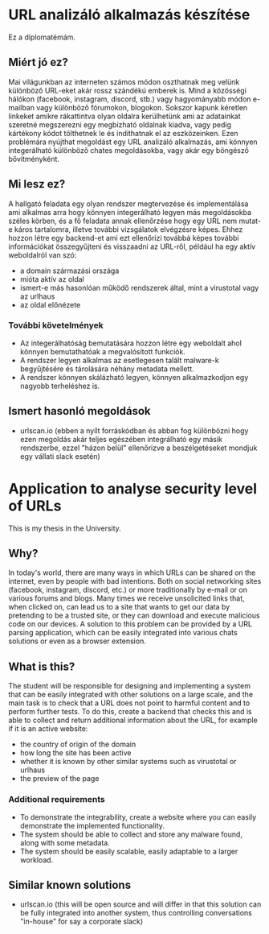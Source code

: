 # URL analizáló alkalmazás készítése
Ez a diplomatémám.

## Miért jó ez?
Mai világunkban az interneten számos módon oszthatnak meg velünk különböző URL-eket akár rossz szándékú emberek is. Mind a közösségi hálókon (facebook, instagram, discord, stb.) vagy hagyományabb módon e-mailban vagy különböző fórumokon, blogokon. Sokszor kapunk kéretlen linkeket amikre rákattintva olyan oldalra kerülhetünk ami az adatainkat szeretné megszerezni egy megbízható oldalnak kiadva, vagy pedig kártékony kódot tölthetnek le és indíthatnak el az eszközeinken. Ezen problémára nyújthat megoldást egy URL analizáló alkalmazás, ami könnyen integerálható különböző chates megoldásokba, vagy akár egy böngésző bővítményként.

## Mi lesz ez?
A hallgató feladata egy olyan rendszer megtervezése és implementálása ami alkalmas arra hogy könnyen integerálható legyen más megoldásokba széles körben, és a fő feladata annak ellenőrzése hogy egy URL nem mutat-e káros tartalomra, illetve további vizsgálatok elvégzésre képes. Ehhez hozzon létre egy backend-et ami ezt ellenőrizi továbbá képes további információkat összegyűjteni és visszaadni az URL-ről, például ha egy aktív weboldalról van szó:
- a domain származási országa
- mióta aktív az oldal
- ismert-e más hasonlóan működő rendszerek által, mint a virustotal vagy az urlhaus
- az oldal előnézete

### További követelmények
- Az integerálhatóság bemutatására hozzon létre egy weboldalt ahol könnyen bemutathatóak a megvalósított funkciók.
- A rendszer legyen alkalmas az esetlegesen talált malware-k begyűjtésére és tárolására néhány metadata mellett.
- A rendszer könnyen skálázható legyen, könnyen alkalmazkodjon egy nagyobb terheléshez is.

## Ismert hasonló megoldások
- urlscan.io (ebben a nyílt forráskódban és abban fog különbözni hogy ezen megoldás akár teljes egészében integrálható egy másik rendszerbe, ezzel "házon belül" ellenőrizve a beszélgetéseket mondjuk egy vállati slack esetén)

# Application to analyse security level of URLs
This is my thesis in the University.

## Why?
In today's world, there are many ways in which URLs can be shared on the internet, even by people with bad intentions. Both on social networking sites (facebook, instagram, discord, etc.) or more traditionally by e-mail or on various forums and blogs. Many times we receive unsolicited links that, when clicked on, can lead us to a site that wants to get our data by pretending to be a trusted site, or they can download and execute malicious code on our devices. A solution to this problem can be provided by a URL parsing application, which can be easily integrated into various chats solutions or even as a browser extension.

## What is this?
The student will be responsible for designing and implementing a system that can be easily integrated with other solutions on a large scale, and the main task is to check that a URL does not point to harmful content and to perform further tests. To do this, create a backend that checks this and is able to collect and return additional information about the URL, for example if it is an active website:
- the country of origin of the domain
- how long the site has been active
- whether it is known by other similar systems such as virustotal or urlhaus
- the preview of the page

### Additional requirements
- To demonstrate the integrability, create a website where you can easily demonstrate the implemented functionality.
- The system should be able to collect and store any malware found, along with some metadata.
- The system should be easily scalable, easily adaptable to a larger workload.

## Similar known solutions
- urlscan.io (this will be open source and will differ in that this solution can be fully integrated into another system, thus controlling conversations "in-house" for say a corporate slack)
